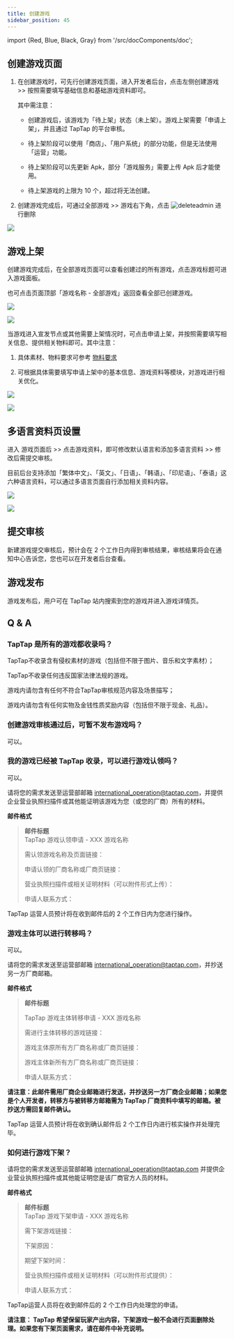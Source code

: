 ```yaml
---
title: 创建游戏
sidebar_position: 45
---
```


import {Red, Blue, Black, Gray} from '/src/docComponents/doc';

## 创建游戏页面

1. 在创建游戏时，可先行创建游戏页面，进入<Blue>开发者后台</Blue>，点击左侧<Blue>创建游戏</Blue>  >> 按照需要填写基础信息和基础游戏资料即可。  

    其中需注意：  

    - 创建游戏后，该游戏为「待上架」状态（未上架）。游戏上架需要「申请上架」，并且通过 TapTap 的平台审核。  

    - 待上架阶段可以使用「商店」、「用户系统」的部分功能，但是无法使用「运营」功能。

    - 待上架阶段可以先更新 Apk，部分「游戏服务」需要上传 Apk 后才能使用。  

    - 待上架游戏的上限为 10 个，超过将无法创建。    

2. 创建游戏完成后，可通过<Blue>全部游戏</Blue> >> 游戏右下角，点击 ![deleteadmin](https://img.tapimg.com/market/images/2e5c836549d866d6d44036d158095cbb.png)  进行删除

![ ](/img/Create-Games-Page-1.png)  

## 游戏上架

创建游戏完成后，在<Blue>全部游戏</Blue>页面可以查看创建过的所有游戏，点击游戏标题可进入游戏面板。

也可点击页面顶部「游戏名称 - 全部游戏」返回查看全部已创建游戏。    

![ ](/img/Create-Games-Page-2.png)  

![ ](/img/Create-Games-Page-3.png)  

当游戏进入宣发节点或其他需要上架情况时，可点击<Blue>申请上架</Blue>，并按照需要填写相关信息、提供相关物料即可。其中注意：

1. 具体素材、物料要求可参考 [物料要求](http://www.taptap.io/developer/help_docs/7?id=42) 

2. 可根据具体需要填写<Blue>申请上架</Blue>中的<Blue>基本信息</Blue>、<Blue>游戏资料</Blue>等模块，对游戏进行相关优化。

![ ](/img/Create-Games-Page-4.png)

![ ](/img/Create-Games-Page-5.png)



## 多语言资料页设置

进入 <Blue>游戏页面</Blue>后 >> 点击<Blue>游戏资料</Blue>，即可修改默认语言和添加多语言资料 >> 修改后需提交审核。

目前后台支持添加「繁体中文」、「英文」、「日语」、「韩语」、「印尼语」、「泰语」这六种语言资料，可以通过多语言页面自行添加相关资料内容。

![ ](/img/Create-Games-Page-6.png)

![ ](/img/Create-Games-Page-7.png)


## 提交审核

新建游戏提交审核后，预计会在 2 个工作日内得到审核结果，审核结果将会在通知中心告诉您，您也可以在开发者后台查看。
## 游戏发布

游戏发布后，用户可在 TapTap 站内搜索到您的游戏并进入游戏详情页。  

## Q & A
### TapTap 是所有的游戏都收录吗？

TapTap不收录含有侵权素材的游戏（包括但不限于图片、音乐和文字素材）；

TapTap不收录任何违反国家法律法规的游戏。

游戏内请勿含有任何不符合TapTap审核规范内容及场景描写；

游戏内请勿含有任何实物及金钱性质奖励内容（包括但不限于现金、礼品）。

### 创建游戏审核通过后，可暂不发布游戏吗？

可以。

### 我的游戏已经被 TapTap 收录，可以进行游戏认领吗？

可以。

请将您的需求发送至运营部邮箱 [international_operation@taptap.com](mailto:international_operation@taptap.com)，并提供企业营业执照扫描件或其他能证明该游戏为您（或您的厂商）所有的材料。

**邮件格式**

> **邮件标题**  
> TapTap 游戏认领申请  -  XXX 游戏名称  
>
> 需认领游戏名称及页面链接：
>
> 申请认领的厂商名称或厂商页链接：
>
> 营业执照扫描件或相关证明材料（可以附件形式上传）：
>
> 申请人联系方式：

TapTap 运营人员预计将在收到邮件后的 2 个工作日内为您进行操作。 

### 游戏主体可以进行转移吗？

可以。

请将您的需求发送至运营部邮箱 [international_operation@taptap.com](mailto:international_operation@taptap.com)，并抄送另一方厂商邮箱。  

**邮件格式**
 
> **邮件标题**
>  
> TapTap 游戏主体转移申请  -  XXX 游戏名称
>
> 需进行主体转移的游戏链接：
>
> 游戏主体原所有方厂商名称或厂商页链接：
>
> 游戏主体新所有方厂商名称或厂商页链接：
>
> 申请人联系方式：

**请注意：此邮件需用厂商企业邮箱进行发送，并抄送另一方厂商企业邮箱；如果您是个人开发者，转移方与被转移方邮箱需为 TapTap 厂商资料中填写的邮箱。被抄送方需回复邮件确认。**  

TapTap 运营人员预计将在收到确认邮件后 2 个工作日内进行核实操作并处理完毕。

### 如何进行游戏下架？

请将您的需求发送至运营部邮箱 [international_operation@taptap.com](mailto:international_operation@taptap.com) 并提供企业营业执照扫描件或其他能证明您是该厂商官方人员的材料。  

**邮件格式**

> **邮件标题**  
> TapTap 游戏下架申请  -  XXX 游戏名称
>
> 需下架游戏链接：
>
> 下架原因：
>
> 期望下架时间：
>
> 营业执照扫描件或相关证明材料（可以附件形式提供）：
>
> 申请人联系方式：

TapTap运营人员将在收到邮件后的 2 个工作日内处理您的申请。


**请注意： TapTap 希望保留玩家产出内容，下架游戏一般不会进行页面删除处理。如果您有下架页面需求，请在邮件中补充说明。**
